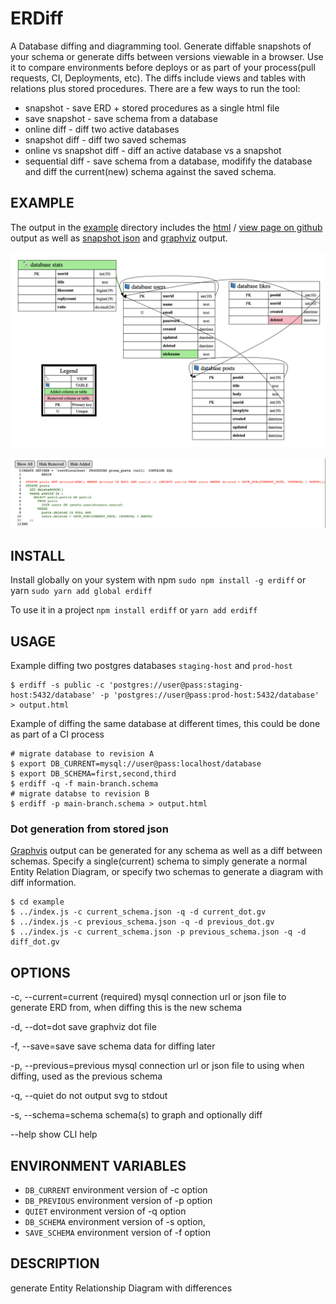 # ERDiff

A Database diffing and diagramming tool.  Generate diffable snapshots of your schema or generate diffs between versions viewable in a browser.  Use it to compare environments before deploys or as part of your process(pull requests, CI, Deployments, etc).  The diffs include views and tables with relations plus stored procedures. There are a few ways to run the tool:

* snapshot - save ERD + stored procedures as a single html file
* save snapshot - save schema from a database
* online diff - diff two active databases 
* snapshot diff - diff two saved schemas
* online vs snapshot diff - diff an active database vs a snapshot
* sequential diff - save schema from a database, modifify the database and diff the current(new) schema against the saved schema.

## EXAMPLE

The output in the [example](example/) directory includes the [html](example/example.html) / [view page on github](https://htmlpreview.github.io/?https://github.com/inmotionsoftware/erdiff/blob/update-docs/example/example.html) output as well as [snapshot json](example/current_schema.json) and [graphviz](example/diff_dot.gv) output.

![Example graph rendered showing a legend, three tables, and one view with colors indicating changes where a column was added, a column was removed and the view is new](example/graph.png)

![Example stored procedure diff showing colored text indicating unchanged, removed, and added lines to a very silly stored procedure](example/procedure.png)

## INSTALL

Install globally on your system with npm `sudo npm install -g erdiff` or yarn `sudo yarn add global erdiff`

To use it in a project `npm install erdiff` or `yarn add erdiff`

## USAGE

Example diffing two postgres databases `staging-host` and `prod-host` 
```Shell
$ erdiff -s public -c 'postgres://user@pass:staging-host:5432/database' -p 'postgres://user@pass:prod-host:5432/database' > output.html
```

Example of diffing the same database at different times, this could be done as part of a CI process

```Shell
# migrate database to revision A
$ export DB_CURRENT=mysql://user@pass:localhost/database
$ export DB_SCHEMA=first,second,third
$ erdiff -q -f main-branch.schema
# migrate databse to revision B
$ erdiff -p main-branch.schema > output.html
```

### Dot generation from stored json

[Graphvis](https://graphviz.org) output can be generated for any schema as well as a diff between schemas. Specify a single(current) schema to simply generate a normal Entity Relation Diagram, or specify two schemas to generate a diagram with diff information.

```Shell
$ cd example
$ ../index.js -c current_schema.json -q -d current_dot.gv
$ ../index.js -c previous_schema.json -q -d previous_dot.gv
$ ../index.js -c current_schema.json -p previous_schema.json -q -d diff_dot.gv
```


## OPTIONS
  -c, --current=current    (required) mysql connection url or json file to
                           generate ERD from, when diffing this is the new
                           schema

  -d, --dot=dot            save graphviz dot file

  -f, --save=save          save schema data for diffing later

  -p, --previous=previous  mysql connection url or json file to using when
                           diffing, used as the previous schema

  -q, --quiet              do not output svg to stdout

  -s, --schema=schema      schema(s) to graph and optionally diff

  --help                   show CLI help

## ENVIRONMENT VARIABLES

  * `DB_CURRENT`               environment version of -c option
  * `DB_PREVIOUS`              environment version of -p option
  * `QUIET`                    environment version of -q option
  * `DB_SCHEMA`                environment version of -s option,
  * `SAVE_SCHEMA`              environment version of -f option

## DESCRIPTION
  generate Entity Relationship Diagram with differences

